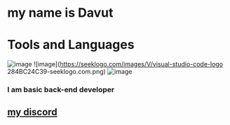# my name is Davut


# Tools and Languages
![image](https://user-images.githubusercontent.com/80099012/152056280-4d933bb1-355a-4034-b504-4d3a9422cd64.png) ![image](https://seeklogo.com/images/V/visual-studio-code-logo 284BC24C39-seeklogo.com.png) ![image](https://seeklogo.com/images/G/github-logo-5F384D0265-seeklogo.com.png)


### I am basic back-end developer



## <a href="https://discord.com/users/733309959349207091">my discord</a>
